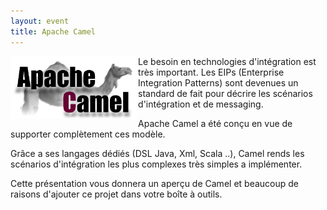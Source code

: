 ```yaml
---
layout: event
title: Apache Camel
---
```

<img align="left" height="100" class="margin-logo" src="/images/events/camel-logo.png" alt="Logo Camel">Le besoin en technologies d'intégration est très important.
Les EIPs (Enterprise Integration Patterns) sont devenues un standard de fait pour décrire les scénarios d'intégration et de messaging.

Apache Camel a été conçu en vue de supporter complètement ces modèle.

Grâce a ses langages dédiés (DSL Java, Xml, Scala ..), Camel rends les scénarios d'intégration les plus complexes très simples a implémenter.

Cette présentation vous donnera un aperçu de Camel et beaucoup de raisons d'ajouter ce projet dans votre boîte à outils.